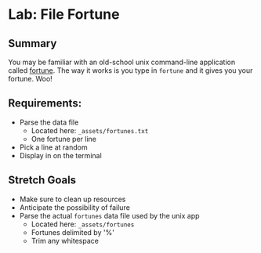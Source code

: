 # Lab: File Fortune

## Summary
You may be familiar with an old-school unix command-line
application called [fortune](https://en.wikipedia.org/wiki/Fortune_(Unix)).
The way it works is you type in `fortune` and it gives 
you your fortune. Woo!


## Requirements: 
* Parse the data file 
  - Located here: `_assets/fortunes.txt`
  - One fortune per line
* Pick a line at random
* Display in on the terminal


## Stretch Goals
* Make sure to clean up resources
* Anticipate the possibility of failure
* Parse the actual `fortunes` data file used by the unix app
  - Located here: `_assets/fortunes`
  - Fortunes delimited by '%'
  - Trim any whitespace
